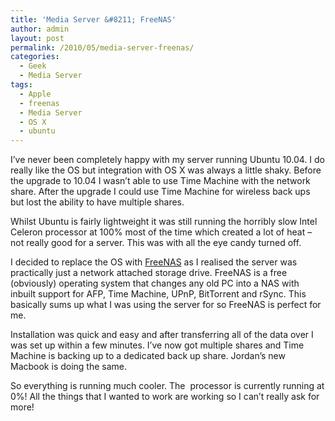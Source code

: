 ```yaml
---
title: 'Media Server &#8211; FreeNAS'
author: admin
layout: post
permalink: /2010/05/media-server-freenas/
categories:
  - Geek
  - Media Server
tags:
  - Apple
  - freenas
  - Media Server
  - OS X
  - ubuntu
---
```

I&#8217;ve never been completely happy with my server running Ubuntu 10.04. I do really like the OS but integration with OS X was always a little shaky. Before the upgrade to 10.04 I wasn&#8217;t able to use Time Machine with the network share. After the upgrade I could use Time Machine for wireless back ups but lost the ability to have multiple shares.

Whilst Ubuntu is fairly lightweight it was still running the horribly slow Intel Celeron processor at 100% most of the time which created a lot of heat &#8211; not really good for a server. This was with all the eye candy turned off.

I decided to replace the OS with <a href="http://freenas.org/freenas" target="_blank">FreeNAS</a> as I realised the server was practically just a network attached storage drive. FreeNAS is a free (obviously) operating system that changes any old PC into a NAS with inbuilt support for AFP, Time Machine, UPnP, BitTorrent and rSync. This basically sums up what I was using the server for so FreeNAS is perfect for me.

Installation was quick and easy and after transferring all of the data over I was set up within a few minutes. I&#8217;ve now got multiple shares and Time Machine is backing up to a dedicated back up share. Jordan&#8217;s new Macbook is doing the same.

So everything is running much cooler. The  processor is currently running at 0%! All the things that I wanted to work are working so I can&#8217;t really ask for more!